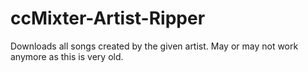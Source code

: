 # ccMixter-Artist-Ripper
Downloads all songs created by the given artist. May or may not work anymore as this is very old.
